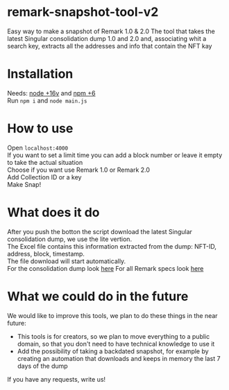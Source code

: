 # remark-snapshot-tool-v2
Easy way to make a snapshot of Remark 1.0 &amp; 2.0
The tool that takes the latest Singular consolidation dump 1.0 and 2.0 and, associating whit a search key, extracts all the addresses and info that contain the NFT kay

# Installation
Needs: <a href='https://nodejs.org/it/' target='_blank'>node +16v</a> and <a href='https://www.npmjs.com/' target='_blank'>npm +6</a></br>
Run <code>npm i</code> and <code>node main.js</code>

# How to use
Open <code>localhost:4000</code><br>
If you want to set a limit time you can add a block number or leave it empty to take the actual situation<br>
Choose if you want use Remark 1.0 or Remark 2.0<br>
Add Collection ID or a key<br>
Make Snap!

# What does it do
After you push the botton the script download the latest Singular consolidation dump, we use the lite vertion.<br>
The Excel file contains this information extracted from the dump: NFT-ID, address, block, timestamp.<br>
The file download will start automatically.<br>
For the consolidation dump look <a href='https://docs.rmrk.app/syncing#consolidation' target='_blank'>here</a>
For all Remark specs look <a href='https://github.com/rmrk-team/rmrk-spec' target='_blank'>here</a>

# What we could do in the future
We would like to improve this tools, we plan to do these things in the near future:
<ul>
    <li>
        This tools is for creators, so we plan to move everything to a public domain, so that you don't need to have technical knowledge to use it
    </li>
    <li>
        Add the possibility of taking a backdated snapshot, for example by creating an automation that downloads and keeps in memory the last 7 days of the dump
    </li>
</ul>
If you have any requests, write us!
